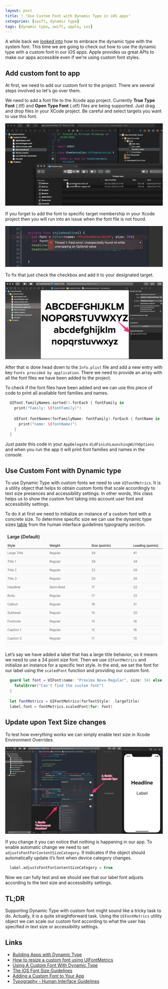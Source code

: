 ```yaml
---
layout: post
title: ! "Use Custom Font with Dynamic Type in iOS apps"
categories: [swift, dynamic type]
tags: [dynamic type, swift, apple, ios]
---
```


A while back we [looked into](/embracing-dynamic-type/) how to embrace the dynamic type with the system font. This time we are going to check out how to use the dynamic type with a custom font in our iOS apps. Apple provides us great APIs to make our apps accessible even if we're using custom font styles.

<!--more-->

## Add custom font to app

At first, we need to add our custom font to the project. There are several steps involved so let's go over them.

We need to add a font file to the Xcode app project. Currently **True Type Font** (.ttf) and **Open Type Font** (.otf) files are being supported. Just drag and drop files in your XCode project. Be careful and select targets you want to use this font.

![Add custom font to Xcode](/assets/img/custom-dynamic-type/add-custom-font-to-xcode.gif)

If you forget to add the font to specific target membership in your Xcode project then you will run into an issue when the font file is not found.

![Custom font not found](/assets/img/custom-dynamic-type/error-font-file-not-found.png)

To fix that just check the checkbox and add it to your designated target.

![Add custom font to target membership](/assets/img/custom-dynamic-type/custom-font-xcode-target-membership.png)

After that is done head down to the `Info.plist` file and add a new entry with key `Fonts provided by application`. There we need to provide an array with all the font files we have been added to the project.

To check if the font files have been added and we can use this piece of code to print all available font families and names.

```swift
  UIFont.familyNames.sorted().forEach { fontFamily in
    print("Family: \(fontFamily)")
    
    UIFont.fontNames(forFamilyName: fontFamily).forEach { fontName in
      print("name: \(fontName)")
    }
  }
```

Just paste this code in your `AppDelegate` `didFinishLaunchingWithOptions` and when you run the app it will print font families and names in the console.

## Use Custom Font with Dynamic type

To use Dynamic Type with custom fonts we need to use `UIFontMetrics`. It is a utility object that helps to obtain custom fonts that scale accordingly to text size presences and accessibility settings. In other words, this class helps us to show the custom font taking into account user font and accessibility settings.

To do it at first we need to initialize an instance of a custom font with a concrete size. To determine specific size we can use the dynamic type sizes [table](https://developer.apple.com/design/human-interface-guidelines/ios/visual-design/typography/) from the human interface guidelines typography section.

![Dynamic Type Sizes in iOS](/assets/img/custom-dynamic-type/dynamic-type-sizes-ios.png)

Let’s say we have added a label that has a large title behavior, so it means we need to use a 34 point size font. Then we use `UIFontMetrics` and initialize an instance for a specific text style. In the end, we set the font for our label using the `scaledFont` function and providing our custom font.

```swift
  guard let font = UIFont(name: "Proxima Nova-Regular", size: 34) else {
    fatalError("Can't find the custom font")
  }

  let fontMetrics = UIFontMetrics(forTextStyle: .largeTitle)
  label.font = fontMetrics.scaledFont(for: font)
```

## Update upon Text Size changes

To test how everything works we can simply enable text size in  Xcode Environment Overrides.

![Enable Dynamic Type in Xcode Environment OVerrides](/assets/img/custom-dynamic-type/xcode-environment-overrides-dynamic-type.png)

If you change it you can notice that nothing is happening in our app. To enable automatic change we need to set 	`adjustsFontForContentSizeCategory`. It indicates if the object should automatically update it’s font when device category changes.


```swift
  label.adjustsFontForContentSizeCategory = true
```

Now we can fully test and we should see that our label font adjusts according to the text size and accessibility settings.
  
## TL;DR

Supporting Dynamic Type with custom font might sound like a tricky task to do. Actually, it is a quite straightforward task.
Using the `UIFontMetrics` utility object we can scale our custom font according to what the user has specified in text size or accessibility settings.

## Links

* [Building Apps with Dynamic Type](https://developer.apple.com/videos/play/wwdc2017/245/)
* [How to resize a custom font using UIFontMetrics](https://www.hackingwithswift.com/example-code/uikit/how-to-resize-a-custom-font-using-uifontmetrics)
* [Using A Custom Font With Dynamic Type](https://useyourloaf.com/blog/using-a-custom-font-with-dynamic-type/)
* [The iOS Font Size Guidelines](https://learnui.design/blog/ios-font-size-guidelines.html)
* [Adding a Custom Font to Your App](https://developer.apple.com/documentation/uikit/text_display_and_fonts/adding_a_custom_font_to_your_app)
* [Typography - Human Interface Guidelines](https://developer.apple.com/design/human-interface-guidelines/ios/visual-design/typography/)
